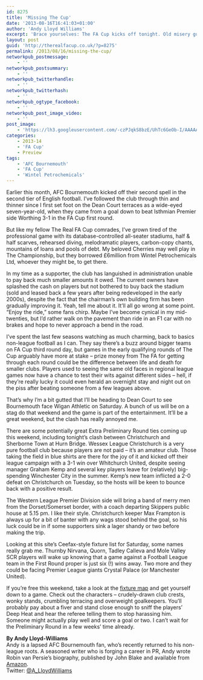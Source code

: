 ```yaml
---
id: 8275
title: 'Missing The Cup'
date: '2013-08-16T16:41:03+01:00'
author: 'Andy Lloyd Williams'
excerpt: 'Brace yourselves: The FA Cup kicks off tonight. Old misery guts [his words!] Andy Lloyd-Williams tells us why he''d rather not be at Dean Court this weekend.'
layout: post
guid: 'http://therealfacup.co.uk/?p=8275'
permalink: /2013/08/16/missing-the-cup/
networkpub_postmessage:
    - ''
networkpub_postsummary:
    - ''
networkpub_twitterhandle:
    - ''
networkpub_twitterhash:
    - ''
networkpub_ogtype_facebook:
    - ''
networkpub_post_image_video:
    - ''
post_image:
    - 'https://lh3.googleusercontent.com/-czPJqkS8bzE/UhTc6GeOb-I/AAAAAAAADeI/MBI9MfE8fWY/s400/badge_.jpg'
categories:
    - 2013-14
    - 'FA Cup'
    - Preview
tags:
    - 'AFC Bournemouth'
    - 'FA Cup'
    - 'Wintel Petrochemicals'
---
```


Earlier this month, AFC Bournemouth kicked off their second spell in the second tier of English football. I’ve followed the club through thin and thinner since I first set foot on the Dean Court terraces as a wide-eyed seven-year-old, when they came from a goal down to beat Isthmian Premier side Worthing 3-1 in the FA Cup first round.

But like my fellow The Real FA Cup comrades, I’ve grown tired of the professional game with its database-controlled all-seater stadiums, half &amp; half scarves, rehearsed diving, melodramatic players, carbon-copy chants, mountains of loans and pools of debt. My beloved Cherries may well play in The Championship, but they borrowed £6million from Wintel Petrochemicals Ltd, whoever they might be, to get there.

In my time as a supporter, the club has languished in administration unable to pay back much smaller amounts it owed. The current owners have splashed the cash on players but not bothered to buy back the stadium (sold and leased back a few years after being redeveloped in the early 2000s), despite the fact that the chairman’s own building firm has been gradually improving it. Yeah, tell me about it. It’ll all go wrong at some point. “Enjoy the ride,” some fans chirp. Maybe I’ve become cynical in my mid-twenties, but I’d rather walk on the pavement than ride in an F1 car with no brakes and hope to never approach a bend in the road.

I’ve spent the last few seasons watching as much charming, back to basics non-league football as I can. They say there’s a buzz around bigger teams on FA Cup third round day, but games in the early qualifying rounds of The Cup arguably have more at stake – prize money from The FA for getting through each round could be the difference between life and death for smaller clubs. Players used to seeing the same old faces in regional league games now have a chance to test their wits against different sides – hell, if they’re really lucky it could even herald an overnight stay and night out on the piss after beating someone from a few leagues above.

That’s why I’m a bit gutted that I’ll be heading to Dean Court to see Bournemouth face Wigan Athletic on Saturday. A bunch of us will be on a stag do that weekend and the game is part of the entertainment. It’ll be a great weekend, but the clash has really annoyed me.

There are some potentially great Extra Preliminary Round ties coming up this weekend, including tonight’s clash between Christchurch and Sherborne Town at Hurn Bridge. Wessex League Christchurch is a very pure football club because players are not paid – it’s an amateur club. Those taking the field in blue shirts are there for the joy of it and kicked off their league campaign with a 3-1 win over Whitchurch United, despite seeing manager Graham Kemp and several key players leave for (relatively) big-spending Winchester City in the summer. Kemp’s new team inflicted a 2-0 defeat on Christchurch on Tuesday, so the hosts will be keen to bounce back with a positive result.

The Western League Premier Division side will bring a band of merry men from the Dorset/Somerset border, with a coach departing Skippers public house at 5.15 pm. I like their style. Christchurch keeper Max Frampton is always up for a bit of banter with any wags stood behind the goal, so his luck could be in if some supporters sink a lager shandy or two before making the trip.

Looking at this site’s Ceefax-style fixture list for Saturday, some names really grab me. Thurnby Nirvana, Quorn, Tadley Calleva and Mole Valley SCR players will wake up knowing that a game against a Football League team in the First Round proper is just six (!) wins away. Two more and they could be facing Premier League giants Crystal Palace (or Manchester United).

If you’re free this weekend, take a look at the [fixture map](http://therealfacup.co.uk/map/) and get yourself down to a game. Check out the characters – crudely-drawn club crests, wonky stands, crumbling terracing and overweight goalkeepers. You’ll probably pay about a fiver and stand close enough to sniff the players’ Deep Heat and hear the referee telling them to stop harassing him. Someone might actually play well and score a goal or two. I can’t wait for the Preliminary Round in a few weeks’ time already.

**By Andy Lloyd-Williams**  
Andy is a lapsed AFC Bournemouth fan, who’s recently returned to his non-league roots. A seasoned writer who is forging a career in PR, Andy wrote Robin van Persie’s biography, published by John Blake and available from [Amazon](http://www.amazon.co.uk/Robin-Van-Persie-Andy-Lloyd-Williams/dp/1843583763).  
Twitter: [@A\_LloydWilliams](https://twitter.com/A_LloydWilliams)